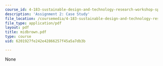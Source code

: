 ```yaml
---
course_id: 4-183-sustainable-design-and-technology-research-workshop-spring-2004
description: 'Assignment 2: Case Study'
file_location: /coursemedia/4-183-sustainable-design-and-technology-research-workshop-spring-2004/6201927fe242e42866257f45a5a7db3b_midbrown.pdf
file_type: application/pdf
layout: pdf
title: midbrown.pdf
type: course
uid: 6201927fe242e42866257f45a5a7db3b

---
```

None